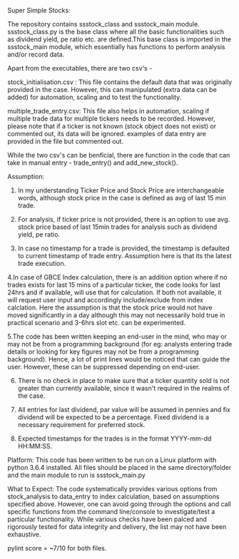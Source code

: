 Super Simple Stocks:

The repository contains ssstock_class and ssstock_main module. ssstock_class.py is the base class where all the basic functionalities such as dividend yield, pe ratio etc. are defined.This base class is imported in the ssstock_main module, which essentially has functions to perform analysis and/or record data.

Apart from the executables, there are two csv's -  

stock_initialisation.csv : This file contains the default data that was originally provided in the case. However, this can manipulated (extra data can be added) for automation, scaling and to test the functionality.

multiple_trade_entry.csv: This file also helps in automation, scaling if multiple trade data for multiple tickers needs to be recorded. However, please note that if a ticker is not known (stock object does not exist) or commented out, its data will be ignored. examples of data entry are provided in the file but commented out.

While the two csv's can be benficial, there are function in the code that can take in manual entry - trade_entry() and add_new_stock().

Assumption:
1. In my understanding Ticker Price and Stock Price are interchangeable words, although stock price in the case is defined as avg of last 15 min trade.

2. For analysis, if ticker price is not provided, there is an option to use avg. stock price based of last 15min trades for analysis such as dividend yield, pe ratio.

3. In case no timestamp for a trade is provided, the timestamp is defaulted to current timestamp of trade entry. Assumption here is that its the latest trade execution.

4.In case of GBCE Index calculation, there is an addition option where if no trades exists for last 15 mins of a particular ticker, the code looks for last 24hrs and if available, will use that for calculation. If both not available, it will request user input and accordingly include/exclude from index calclation. Here the assumption is that the stock price would not have moved significantly in a day although this may not necessarily hold true in practical scenario and 3-6hrs slot etc. can be experimented.

5.The code has been written keeping an end-user in the mind, who may or may not be from a programming background (for eg: analysts entering trade details or looking for key figures may not be from a programming background). Hence, a lot of print lines would be noticed that can guide the user. However, these can be suppressed depending on end-user.

6. There is no check in place to make sure that a ticker quantity sold is not greater than currently available, since it wasn't required in the realms of the case.

7. All entries for last dividend, par value will be assumed in pennies and fix dividend will be expected to be a percentage. Fixed dividend is a necessary requirement for preferred stock.

8. Expected timestamps for the trades is in the format YYYY-mm-dd HH:MM:SS.

Platform:
This code has been written to be run on a Linux platform with python 3.6.4 installed. All files should be placed in the same directory/folder and the main module to run is ssstock_main.py

What to Expect:
The code systematically provides various options from stock_analysis to data_entry to index calculation, based on assumptions specified above. However, one can avoid going through the options and call specific functions from the command line/console to investigate/test a particular functionality. While various checks have been palced and rigorously tested for data integrity and delivery, the list may not have been exhaustive. 

pylint score = ~7/10 for both files.
